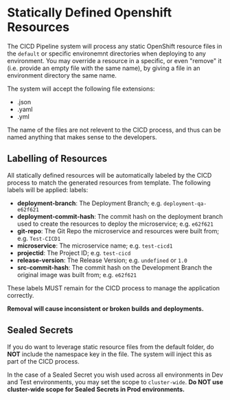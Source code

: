 # Statically Defined Openshift Resources

The CICD Pipeline system will process any static OpenShift resource files in the `default` or specific environemnt directories when deploying to any environment.  You may override a resource in a specific, or even "remove" it (i.e. provide an empty file with the same name), by giving a file in an environment directory the same name.

The system will accept the following file extensions:

* .json
* .yaml
* .yml

The name of the files are not relevent to the CICD process, and thus can be named anything that makes sense to the developers.

## Labelling of Resources

All statically defined resources will be automatically labeled by the CICD process to match the generated resources from template.  The following labels will be applied:
labels:

* **deployment-branch**: The Deployment Branch; e.g. `deployment-qa-e62f621`
* **deployment-commit-hash**: The commit hash on the deployment branch used to create the resources to deploy the microservice; e.g. `e62f621`
* **git-repo**: The Git Repo the microservice and resources were built from; e.g. `Test-CICD1`
* **microservice**: The microservice name; e.g. `test-cicd1`
* **projectid**: The Project ID; e.g. `test-cicd`
* **release-version**: The Release Version; e.g. `undefined` or `1.0`
* **src-commit-hash**: The commit hash on the Development Branch the original image was built from; e.g. `e62f621`

These labels MUST remain for the CICD process to manage the application correctly.

**Removal will cause inconsistent or broken builds and deployments.**

## Sealed Secrets

If you do want to leverage static resource files from the default folder, do **NOT** include the namespace key in the file.  The system will inject this as part of the CICD process.

In the case of a Sealed Secret you wish used across all environments in Dev and Test environments, you may set the scope to `cluster-wide`.  **Do NOT use cluster-wide scope for Sealed Secrets in Prod environments.**


